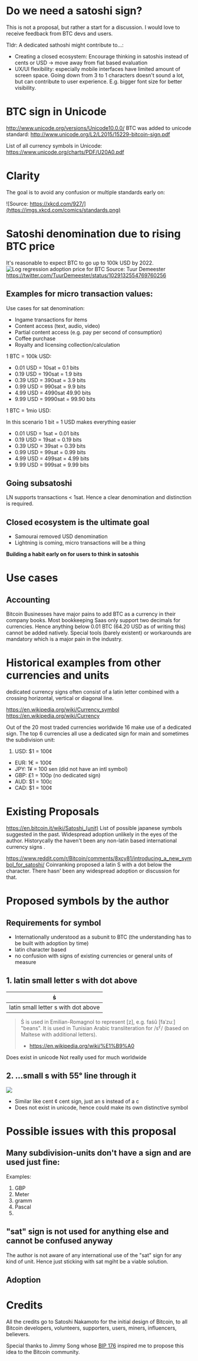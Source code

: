 # Do we need a satoshi sign?

This is not a proposal, but rather a start for a discussion. I would love to receive feedback from BTC devs and users.

Tldr: A dedicated sathoshi might contribute to...:
* Creating a closed ecosystem: Encourage thinking in satoshis instead of cents or USD -> move away from fiat based evaluation
* UX/UI flexibility: especially mobile interfaces have limited amount of screen space. Going down from 3 to 1 characters doesn't sound a lot, but can contribute to user experience. E.g. bigger font size for better visibility.

# BTC sign in Unicode

http://www.unicode.org/versions/Unicode10.0.0/
BTC was added to unicode standard: http://www.unicode.org/L2/L2015/15229-bitcoin-sign.pdf

List of all currency symbols in Unicode:
https://www.unicode.org/charts/PDF/U20A0.pdf

# Clarity

The goal is to avoid any confusion or multiple standards early on:

![Source: https://xkcd.com/927/](https://imgs.xkcd.com/comics/standards.png)

# Satoshi denomination due to rising BTC price

It's reasonable to expect BTC to go up to 100k USD by 2022.
![Log regression adoption price for BTC](btc-logreg-price.jpg)
Source: Tuur Demeester https://twitter.com/TuurDemeester/status/1029132554769760256

## Examples for micro transaction values:

Use cases for sat denomination:

* Ingame transactions for items
* Content access (text, audio, video)
* Partial content access (e.g. pay per second of consumption)
* Coffee purchase
* Royalty and licensing collection/calculation

1 BTC = 100k USD:
* 0.01 USD = 10sat = 0.1 bits
* 0.19 USD = 190sat = 1.9 bits
* 0.39 USD = 390sat = 3.9 bits
* 0.99 USD = 990sat = 9.9 bits
* 4.99 USD = 4990sat 49.90 bits
* 9.99 USD = 9990sat = 99.90 bits

1 BTC = 1mio USD:

In this scenario 1 bit = 1 USD makes everything easier
* 0.01 USD = 1sat = 0.01 bits
* 0.19 USD = 19sat = 0.19 bits
* 0.39 USD = 39sat = 0.39 bits
* 0.99 USD = 99sat  = 0.99 bits
* 4.99 USD = 499sat = 4.99 bits
* 9.99 USD = 999sat = 9.99 bits

## Going subsatoshi

LN supports transactions < 1sat.
Hence a clear denomination and distinction is required.

## Closed ecosystem is the ultimate goal

* Samourai removed USD denomination
* Lightning is coming, micro transactions will be a thing

**Building a habit early on for users to think in satoshis**
# Use cases

## Accounting

Bitcoin Businesses have major pains to add BTC as a currency in their company books. Most bookkeeping Saas only support two decimals for currencies. Hence anything below 0.01 BTC (64.20 USD as of writing this) cannot be added natively. Special tools  (barely existent) or workarounds are mandatory which is a major pain in the industry.

# Historical examples from other currencies and units

dedicated currency signs often consist of a latin letter combined with a crossing horizontal, vertical or diagonal line.

https://en.wikipedia.org/wiki/Currency_symbol
https://en.wikipedia.org/wiki/Currency

Out of the 20 most traded currencies worldwide 16 make use of a dedicated sign. The top 6 currencies all use a dedicated sign for main and sometimes the subdivision unit:

1. USD: $1 = 100¢
* EUR: 1€ = 100¢
* JPY: 1¥ = 100 sen (did not have an intl symbol)
* GBP: £1 = 100p (no dedicated sign)
* AUD: $1 = 100c
* CAD: $1 = 100¢

# Existing Proposals

https://en.bitcoin.it/wiki/Satoshi_(unit)
List of possible japanese symbols suggested in the past. Widespread adoption unlikely in the eyes of the author. Historycally the haven't been any non-latin based international currency signs .

https://www.reddit.com/r/Bitcoin/comments/8xcy81/introducing_a_new_symbol_for_satoshi/
Coinranking proposed a latin S with a dot below the character. There hasn' been any widespread adoption or discussion for that.

# Proposed symbols by the author

## Requirements for symbol

* Internationally understood as a subunit to BTC (the understanding has to be built with adoption by time)
* latin character based
* no confusion with signs of existing currencies or general units of measure

## 1. latin small letter s with dot above

| ṡ |
| - |
| latin small letter s with dot above |

> Ṡ is used in Emilian-Romagnol to represent [z], e.g. faṡû [faˈzuː] "beans". It is used in Tunisian Arabic transliteration for /sˁ/ (based on Maltese with additional letters).
> - https://en.wikipedia.org/wiki/%E1%B9%A0

Does exist in unicode
Not really used for much worldwide

## 2. ...small s with 55° line through it

![](sat-55deg.png)

* Similar like cent ¢ cent sign, just an s instead of a c
* Does not exist in unicode, hence could make its own distinctive symbol

# Possible issues with this proposal

## Many subdivision-units don't have a sign and are used just fine:

Examples: 

1. GBP
1. Meter
2. gramm
3. Pascal
5. 

## "sat" sign is not used for anything else and cannot be confused anyway

The author is not aware of any international use of the "sat" sign for any kind of unit. Hence just sticking with sat mgiht be a viable solution.

## Adoption 

# Credits

All the credits go to Satoshi Nakamoto for the initial design of Bitcoin, to all Bitcoin developers, volunteers, supporters, users, miners, influencers, believers.

Special thanks to Jimmy Song whose [BIP 176](https://github.com/bitcoin/bips/blob/master/bip-0176.mediawiki) inspired me to propose this idea to the Bitcoin community.
